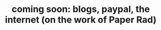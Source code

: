 ---
ee_id_thing: '4417'
site: '1'
type: '2'
inv_num: 2014-137
add_credit:
url: 2014-137-coming-soon
title: 'coming soon: blogs, paypal, the internet (on the work of Paper Rad)'
year: '2014'
display_year: '2014'
medium: Essay
dims:
pitch:
ps:
live_url:
youtube:
related_code:
imgs: coming-soon-2014-137-database-ih--W7yV.jpg
subheading:
download: coming-soon-2014-137-scan-ih.pdf
commission:
related:
layout: things-i-made
---